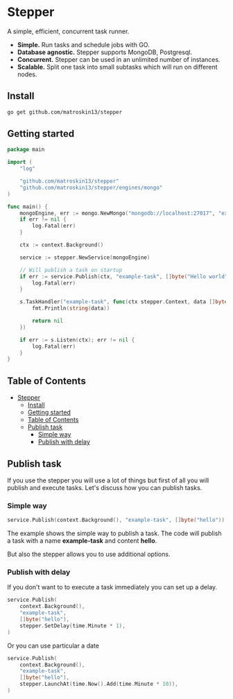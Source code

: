 # Stepper

A simple, efficient, concurrent task runner.

* **Simple.** Run tasks and schedule jobs with GO.
* **Database agnostic.** Stepper supports MongoDB, Postgresql.
* **Concurrent.** Stepper can be used in an unlimited number of instances.
* **Scalable.** Split one task into small subtasks which will run on different nodes.

## Install

```bash
go get github.com/matroskin13/stepper
```

## Getting started

```go
package main

import (
    "log"

    "github.com/matroskin13/stepper"
    "github.com/matroskin13/stepper/engines/mongo"
)

func main() {
    mongoEngine, err := mongo.NewMongo("mongodb://localhost:27017", "example_database")
    if err != nil {
        log.Fatal(err)
    }

    ctx := context.Background()

    service := stepper.NewService(mongoEngine)

    // Will publish a task on startup
    if err := service.Publish(ctx, "example-task", []byte("Hello world")); err != nil {
        log.Fatal(err)
    }

    s.TaskHandler("example-task", func(ctx stepper.Context, data []byte) error {
        fmt.Println(string(data))

        return nil
    })

    if err := s.Listen(ctx); err != nil {
        log.Fatal(err)
    }
}
```

## Table of Contents

- [Stepper](#stepper)
  - [Install](#install)
  - [Getting started](#getting-started)
  - [Table of Contents](#table-of-contents)
  - [Publish task](#publish-task)
    - [Simple way](#simple-way)
    - [Publish with delay](#publish-with-delay)

## Publish task

If you use the stepper you will use a lot of things but first of all you will publish and execute tasks. Let's discuss how you can publish tasks.

### Simple way

```go
service.Publish(context.Background(), "example-task", []byte("hello"))
```

The example shows the simple way to publish a task. The code will publish a task with a name **example-task** and content **hello**.

But also the stepper allows you to use additional options.

### Publish with delay

If you don't want to to execute a task immediately you can set up a delay.

```go
service.Publish(
    context.Background(),
    "example-task",
    []byte("hello"),
    stepper.SetDelay(time.Minute * 1),
)
```

Or you can use particular a date

```go
service.Publish(
    context.Background(),
    "example-task",
    []byte("hello"),
    stepper.LaunchAt(time.Now().Add(time.Minute * 10)),
)
```